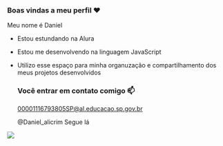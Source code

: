 ### Boas vindas a meu perfil ❤️

Meu nome é Daniel

- Estou estundando na Alura
- Estou me desenvolvendo na linguagem JavaScript
- Utilizo esse espaço para minha organuzação e compartilhamento dos meus projetos desenvolvidos

  ### Você entrar em contato comigo 📫

  00001116793805SP@al.educacao.sp.gov.br
  
   @Daniel_alicrim Segue lá


![](https://media1.tenor.com/m/t273D3EqiIYAAAAC/one-piece-luffy.gif)
